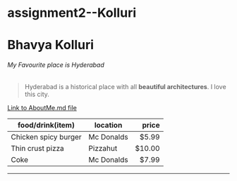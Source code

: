 # assignment2--Kolluri
# Bhavya Kolluri
###### My Favourite place is Hyderabad
> Hyderabad is a historical place with all **beautiful architectures**.
> I love this city.

[Link to AboutMe.md file](https://github.com/BhavyaKolluri/assignment2--Kolluri/blob/main/AboutMe.md)


|  food/drink(item)         |   location   |   price   |
| ---                            | ---          | ---: |
| Chicken spicy burger      |   Mc Donalds |   $5.99   |
| Thin crust pizza          |   Pizzahut   |   $10.00  |
| Coke                      |   Mc Donalds |   $7.99   |

***